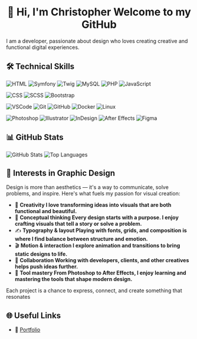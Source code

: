 <h1 align="center">👋 Hi, I'm Christopher Welcome to my GitHub </h1>

I am a developer, passionate about design who loves creating creative and functional digital experiences.

## 🛠️ Technical Skills

![HTML](https://img.shields.io/badge/HTML5-E34F26?logo=html5&logoColor=white&style=plastic)
![Symfony](https://img.shields.io/badge/Symfony-000000?logo=symfony&logoColor=white&style=plastic)
![Twig](https://img.shields.io/badge/Twig-0C7C3F?logo=twig&logoColor=white&style=plastic)
![MySQL](https://img.shields.io/badge/MySQL-4479A1?logo=mysql&logoColor=white&style=plastic)
![PHP](https://img.shields.io/badge/PHP-777BB4?logo=php&logoColor=white&style=plastic)
![JavaScript](https://img.shields.io/badge/JavaScript-F7DF1E?logo=javascript&logoColor=black&style=plastic)

![CSS](https://img.shields.io/badge/CSS3-1572B6?logo=css3&logoColor=white&style=plastic)
![SCSS](https://img.shields.io/badge/SCSS-CD6799?logo=sass&logoColor=white&style=plastic)
![Bootstrap](https://img.shields.io/badge/Bootstrap-7952B3?logo=bootstrap&logoColor=white&style=plastic)

![VSCode](https://img.shields.io/badge/VSCode-007ACC?logo=visual-studio-code&logoColor=white&style=plastic)
![Git](https://img.shields.io/badge/Git-F05032?logo=git&logoColor=white&style=plastic)
![GitHub](https://img.shields.io/badge/GitHub-181717?logo=github&logoColor=white&style=plastic)
![Docker](https://img.shields.io/badge/Docker-2496ED?logo=docker&logoColor=white&style=plastic)
![Linux](https://img.shields.io/badge/Linux-FCC624?logo=linux&logoColor=black&style=plastic)

![Photoshop](https://img.shields.io/badge/Photoshop-31A8FF?logo=adobe-photoshop&logoColor=white&style=plastic)
![Illustrator](https://img.shields.io/badge/Illustrator-FF9A00?logo=adobe-illustrator&logoColor=white&style=plastic)
![InDesign](https://img.shields.io/badge/InDesign-FF3366?logo=adobe-indesign&logoColor=white&style=plastic)
![After Effects](https://img.shields.io/badge/After%20Effects-9999FF?logo=adobe-after-effects&logoColor=white&style=plastic)
![Figma](https://img.shields.io/badge/Figma-F24E1E?logo=figma&logoColor=white&style=plastic)

## 📊 GitHub Stats

<img src="https://github-readme-stats.vercel.app/api?username=Christopher0787&show_icons=true&theme=radical" alt="GitHub Stats"/> <img src="https://github-readme-stats.vercel.app/api/top-langs/?username=Christopher0787&layout=compact&theme=radical" alt="Top Languages"/>

## 🎯 Interests in Graphic Design

Design is more than aesthetics — it's a way to communicate, solve problems, and inspire. Here's what fuels my passion for visual creation:

- 🎨 **Creativity I love transforming ideas into visuals that are both functional and beautiful.**
- 🧠 **Conceptual thinking Every design starts with a purpose. I enjoy crafting visuals that tell a story or solve a problem.** 
- ✍️ **Typography & layout Playing with fonts, grids, and composition is where I find balance between structure and emotion.**
- 🎬 **Motion & interaction I explore animation and transitions to bring static designs to life.**
- 🤝 **Collaboration Working with developers, clients, and other creatives helps push ideas further.**  
- 🧰 **Tool mastery From Photoshop to After Effects, I enjoy learning and mastering the tools that shape modern design.**

Each project is a chance to express, connect, and create something that resonates

## 🌐 Useful Links

- 🔗 [Portfolio](https://tonsiteperso.com)















